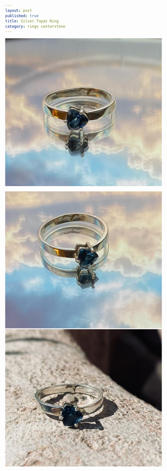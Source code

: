 ```yaml
---
layout: post
published: true
title: Silver Topaz Ring
category: rings centerstone
---
```


![square_silver_topaz_8.5.jpg](/images/jewelry/rings/square_silver_topaz_8.5.jpg)
<!--more-->
![square_silver_topaz_8.5-2.jpg](/images/jewelry/rings/square_silver_topaz_8.5-2.jpg)
![square_silver_topaz_8.5-3.jpg](/images/jewelry/rings/square_silver_topaz_8.5-3.jpg)
